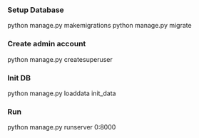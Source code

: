 ### Setup Database
python manage.py makemigrations
python manage.py migrate

### Create admin account
python manage.py createsuperuser

### Init DB
python manage.py loaddata init_data

### Run
python manage.py runserver 0:8000
